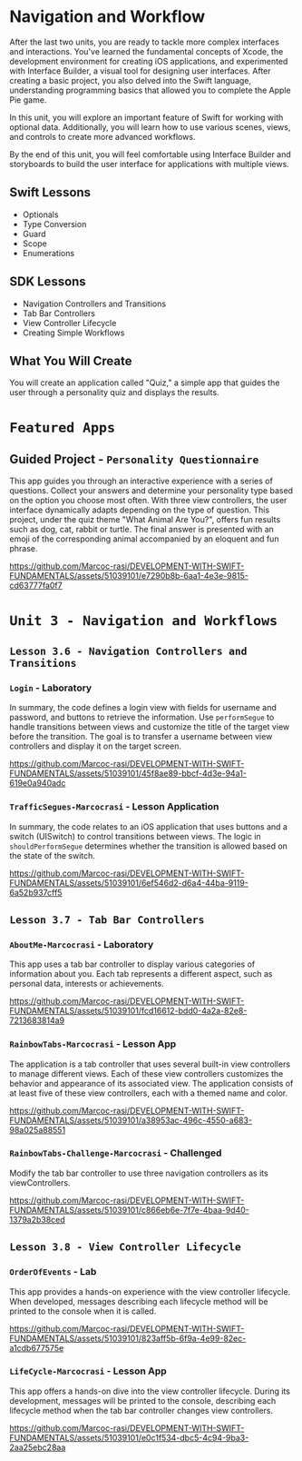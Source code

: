 # Navigation and Workflow

After the last two units, you are ready to tackle more complex interfaces and interactions. You've learned the fundamental concepts of Xcode, the development environment for creating iOS applications, and experimented with Interface Builder, a visual tool for designing user interfaces. After creating a basic project, you also delved into the Swift language, understanding programming basics that allowed you to complete the Apple Pie game.

In this unit, you will explore an important feature of Swift for working with optional data. Additionally, you will learn how to use various scenes, views, and controls to create more advanced workflows.

By the end of this unit, you will feel comfortable using Interface Builder and storyboards to build the user interface for applications with multiple views.

## Swift Lessons

- Optionals
- Type Conversion
- Guard
- Scope
- Enumerations

## SDK Lessons

- Navigation Controllers and Transitions
- Tab Bar Controllers
- View Controller Lifecycle
- Creating Simple Workflows

## What You Will Create

You will create an application called "Quiz," a simple app that guides the user through a personality quiz and displays the results.

# `Featured Apps`

## Guided Project - `Personality Questionnaire`

This app guides you through an interactive experience with a series of questions. Collect your answers and determine your personality type based on the option you choose most often. With three view controllers, the user interface dynamically adapts depending on the type of question. This project, under the quiz theme "What Animal Are You?", offers fun results such as dog, cat, rabbit or turtle. The final answer is presented with an emoji of the corresponding animal accompanied by an eloquent and fun phrase.

https://github.com/Marcoc-rasi/DEVELOPMENT-WITH-SWIFT-FUNDAMENTALS/assets/51039101/e7290b8b-6aa1-4e3e-9815-cd63777fa0f7

# `Unit 3 - Navigation and Workflows`

## `Lesson 3.6 - Navigation Controllers and Transitions`

### `Login` - Laboratory

In summary, the code defines a login view with fields for username and password, and buttons to retrieve the information. Use `performSegue` to handle transitions between views and customize the title of the target view before the transition. The goal is to transfer a username between view controllers and display it on the target screen.

https://github.com/Marcoc-rasi/DEVELOPMENT-WITH-SWIFT-FUNDAMENTALS/assets/51039101/45f8ae89-bbcf-4d3e-94a1-619e0a940adc

### `TrafficSegues-Marcocrasi` - Lesson Application

In summary, the code relates to an iOS application that uses buttons and a switch (UISwitch) to control transitions between views. The logic in `shouldPerformSegue` determines whether the transition is allowed based on the state of the switch.

https://github.com/Marcoc-rasi/DEVELOPMENT-WITH-SWIFT-FUNDAMENTALS/assets/51039101/6ef546d2-d6a4-44ba-9119-6a52b937cff5

## `Lesson 3.7 - Tab Bar Controllers`

### `AboutMe-Marcocrasi` - Laboratory

This app uses a tab bar controller to display various categories of information about you. Each tab represents a different aspect, such as personal data, interests or achievements.

https://github.com/Marcoc-rasi/DEVELOPMENT-WITH-SWIFT-FUNDAMENTALS/assets/51039101/fcd16612-bdd0-4a2a-82e8-7213683814a9

### `RainbowTabs-Marcocrasi` - Lesson App

The application is a tab controller that uses several built-in view controllers to manage different views. Each of these view controllers customizes the behavior and appearance of its associated view. The application consists of at least five of these view controllers, each with a themed name and color.

https://github.com/Marcoc-rasi/DEVELOPMENT-WITH-SWIFT-FUNDAMENTALS/assets/51039101/a38953ac-496c-4550-a683-98a025a88551

### `RainbowTabs-Challenge-Marcocrasi` - Challenged

Modify the tab bar controller to use three navigation controllers as its viewControllers.

https://github.com/Marcoc-rasi/DEVELOPMENT-WITH-SWIFT-FUNDAMENTALS/assets/51039101/c866eb6e-7f7e-4baa-9d40-1379a2b38ced

## `Lesson 3.8 - View Controller Lifecycle`

### `OrderOfEvents` - Lab

This app provides a hands-on experience with the view controller lifecycle. When developed, messages describing each lifecycle method will be printed to the console when it is called.

https://github.com/Marcoc-rasi/DEVELOPMENT-WITH-SWIFT-FUNDAMENTALS/assets/51039101/823aff5b-6f9a-4e99-82ec-a1cdb677575e

### `LifeCycle-Marcocrasi` - Lesson App

This app offers a hands-on dive into the view controller lifecycle. During its development, messages will be printed to the console, describing each lifecycle method when the tab bar controller changes view controllers.

https://github.com/Marcoc-rasi/DEVELOPMENT-WITH-SWIFT-FUNDAMENTALS/assets/51039101/e0c1f534-dbc5-4c94-9ba3-2aa25ebc28aa






